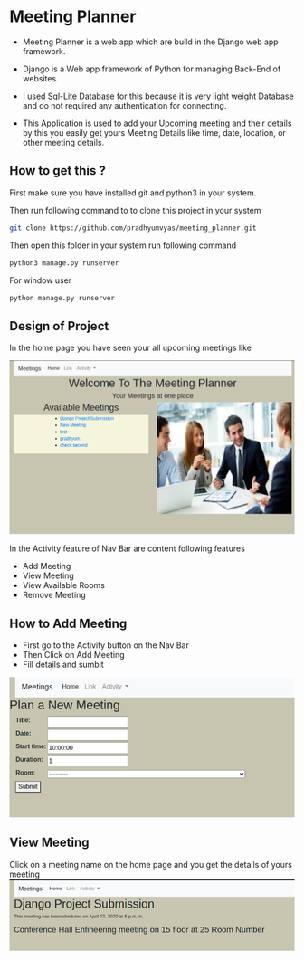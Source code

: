 # Meeting Planner

- Meeting Planner is a web app which are build in the Django web app framework.
- Django is a Web app framework of Python for managing Back-End of websites. 
- I used Sql-Lite Database for this because it is very light weight Database and do not required any authentication for connecting.  

- This Application is used to add your Upcoming meeting and their details by this you easily get yours Meeting Details like time, date, location, or other meeting details.  

## How to get this ?

First make sure you have installed git and python3 in your system.

Then run following command to to clone this project in your system

```bash
git clone https://github.com/pradhyumvyas/meeting_planner.git
```

Then open this folder in your system run following command
```bash
python3 manage.py runserver
```

For window user
```bash
python manage.py runserver
```

## Design of Project

In the home page you have seen your all upcoming meetings like 

![screenshot](meet.png)

In the Activity feature of Nav Bar are content following features
- Add Meeting
- View Meeting
- View Available Rooms
- Remove Meeting 

## How to Add Meeting

- First go to the Activity button on the Nav Bar
- Then Click on Add Meeting 
- Fill details and sumbit

![screenshot](addMeeting.png)

## View Meeting

Click on a meeting name on the home page and you get the details of yours meeting
![screenshot](meetDetails.png)
